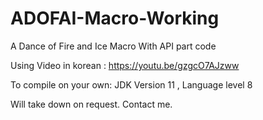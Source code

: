 # ADOFAI-Macro-Working
A Dance of Fire and Ice Macro With API part code


Using Video in korean : https://youtu.be/gzgcO7AJzww


To compile on your own:
JDK Version 11
, Language level 8


Will take down on request. Contact me.
